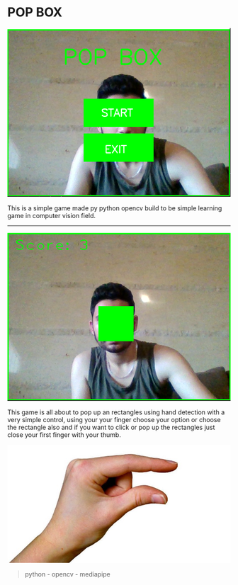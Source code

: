 # POP BOX
![](img/home.PNG)

This is a simple game made py python opencv build to be simple learning game in computer vision field.

---

![](img/play.PNG)

This game is all about to pop up an rectangles using hand detection with a very simple control, using your your finger choose your option or choose the rectangle also and if you want to click or pop up the rectangles just close your first finger with your thumb.

![](img/fingers.jpg)

> python - opencv - mediapipe